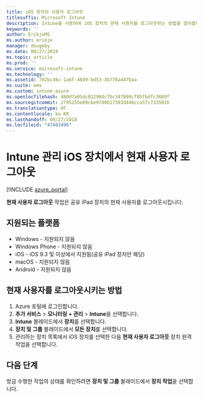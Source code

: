 ```yaml
---
title: iOS 장치의 사용자 로그아웃
titlesuffix: Microsoft Intune
description: Intune을 사용하여 iOS 장치의 현재 사용자를 로그아웃하는 방법을 알아봅니다."
keywords: ''
author: ErikjeMS
ms.author: erikje
manager: dougeby
ms.date: 08/27/2018
ms.topic: article
ms.prod: ''
ms.service: microsoft-intune
ms.technology: ''
ms.assetid: 702bc46c-1a6f-4689-bd53-3b778a447baa
ms.suite: ems
ms.custom: intune-azure
ms.openlocfilehash: d80d7a05dc01298dc7bc347098cf85fbdfc3689f
ms.sourcegitcommit: 2795255e89cbe97d0b17383d446cca57c7335016
ms.translationtype: HT
ms.contentlocale: ko-KR
ms.lasthandoff: 09/27/2018
ms.locfileid: "47403496"
---
```

# <a name="logout-the-current-user-on-intune-managed-ios-devices"></a>Intune 관리 iOS 장치에서 현재 사용자 로그아웃


[!INCLUDE [azure_portal](./includes/azure_portal.md)]

**현재 사용자 로그아웃** 작업은 공유 iPad 장치의 현재 사용자를 로그아웃시킵니다. 

## <a name="supported-platforms"></a>지원되는 플랫폼

- Windows - 지원되지 않음
- Windows Phone - 지원되지 않음
- iOS - iOS 9.3 및 이상에서 지원됨(공유 iPad 장치만 해당)
- macOS - 지원되지 않음
- Android - 지원되지 않음

## <a name="how-to-log-out-the-current-user"></a>현재 사용자를 로그아웃시키는 방법

1.  Azure 포털에 로그인합니다.
2.  **추가 서비스** > **모니터링 + 관리** > **Intune**을 선택합니다.
3.  **Intune** 블레이드에서 **장치**를 선택합니다.
4.  **장치 및 그룹** 블레이드에서 **모든 장치**를 선택합니다.
5.  관리하는 장치 목록에서 iOS 장치를 선택한 다음 **현재 사용자 로그아웃** 장치 원격 작업을 선택합니다.

## <a name="next-steps"></a>다음 단계

방금 수행한 작업의 상태를 확인하려면 **장치 및 그룹** 블레이드에서 **장치 작업**을 선택합니다.

